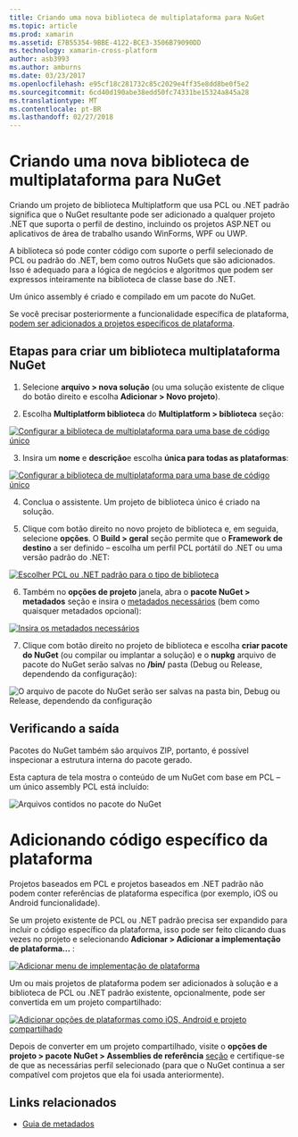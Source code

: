 ```yaml
---
title: Criando uma nova biblioteca de multiplataforma para NuGet
ms.topic: article
ms.prod: xamarin
ms.assetid: E7B55354-9BBE-4122-BCE3-3506B79090DD
ms.technology: xamarin-cross-platform
author: asb3993
ms.author: amburns
ms.date: 03/23/2017
ms.openlocfilehash: e95cf18c281732c85c2029e4ff35e8dd8be0f5e2
ms.sourcegitcommit: 6cd40d190abe38edd50fc74331be15324a845a28
ms.translationtype: MT
ms.contentlocale: pt-BR
ms.lasthandoff: 02/27/2018
---
```

# <a name="creating-a-new-multiplatform-library-for-nuget"></a>Criando uma nova biblioteca de multiplataforma para NuGet

Criando um projeto de biblioteca Multiplatform que usa PCL ou .NET padrão significa que o NuGet resultante pode ser adicionado a qualquer projeto .NET que suporta o perfil de destino, incluindo os projetos ASP.NET ou aplicativos de área de trabalho usando WinForms, WPF ou UWP.

A biblioteca só pode conter código com suporte o perfil selecionado de PCL ou padrão do .NET, bem como outros NuGets que são adicionados.
Isso é adequado para a lógica de negócios e algoritmos que podem ser expressos inteiramente na biblioteca de classe base do .NET.

Um único assembly é criado e compilado em um pacote do NuGet.

Se você precisar posteriormente a funcionalidade específica de plataforma, [podem ser adicionados a projetos específicos de plataforma](#add-platforms).

## <a name="steps-to-create-a-multiplatform-library-nuget"></a>Etapas para criar um biblioteca multiplataforma NuGet

1. Selecione **arquivo > nova solução** (ou uma solução existente de clique do botão direito e escolha **Adicionar > Novo projeto**).

2. Escolha **Multiplatform biblioteca** do **Multiplatform > biblioteca** seção:

  [ ![](single-codebase-images/mulitplatform-library-sml.png "Configurar a biblioteca de multiplataforma para uma base de código único")](single-codebase-images/mulitplatform-library.png)

3. Insira um **nome** e **descrição**e escolha **única para todas as plataformas**:

  [ ![](single-codebase-images/single-configure-sml.png "Configurar a biblioteca de multiplataforma para uma base de código único")](single-codebase-images/single-configure.png)

4. Conclua o assistente. Um projeto de biblioteca único é criado na solução.

5. Clique com botão direito no novo projeto de biblioteca e, em seguida, selecione **opções**. O **Build > geral** seção permite que o **Framework de destino** a ser definido – escolha um perfil PCL portátil do .NET ou uma versão padrão do .NET:

  [ ![](single-codebase-images/single-choose-type-sml.png "Escolher PCL ou .NET padrão para o tipo de biblioteca")](single-codebase-images/single-choose-type.png)

6. Também no **opções de projeto** janela, abra o **pacote NuGet > metadados** seção e insira o [metadados necessários](~/cross-platform/app-fundamentals/nuget-multiplatform-libraries/metadata.md) (bem como quaisquer metadados opcional):

  [ ![](single-codebase-images/single-metadata-sml.png "Insira os metadados necessários")](single-codebase-images/single-metadata.png)

7. Clique com botão direito no projeto de biblioteca e escolha **criar pacote do NuGet** (ou compilar ou implantar a solução) e o **nupkg** arquivo de pacote do NuGet serão salvas no **/bin/** pasta (Debug ou Release, dependendo da configuração):

  ![](single-codebase-images/create-nuget-package.png "O arquivo de pacote do NuGet serão ser salvas na pasta bin, Debug ou Release, dependendo da configuração")


## <a name="verifying-the-output"></a>Verificando a saída

Pacotes do NuGet também são arquivos ZIP, portanto, é possível inspecionar a estrutura interna do pacote gerado.

Esta captura de tela mostra o conteúdo de um NuGet com base em PCL – um único assembly PCL está incluído:

![](single-codebase-images/nuget-output.png "Arquivos contidos no pacote do NuGet")

<a name="add-platforms" />

# <a name="adding-platform-specific-code"></a>Adicionando código específico da plataforma

Projetos baseados em PCL e projetos baseados em .NET padrão não podem conter referências de plataforma específica (por exemplo, iOS ou Android funcionalidade).

Se um projeto existente de PCL ou .NET padrão precisa ser expandido para incluir o código específico da plataforma, isso pode ser feito clicando duas vezes no projeto e selecionando **Adicionar > Adicionar a implementação de plataforma...** :

[ ![](single-codebase-images/add-later-sml.png "Adicionar menu de implementação de plataforma")](single-codebase-images/add-later.png)

Um ou mais projetos de plataforma podem ser adicionados à solução e a biblioteca de PCL ou .NET padrão existente, opcionalmente, pode ser convertida em um projeto compartilhado:

[ ![](single-codebase-images/add-later-platforms-sml.png "Adicionar opções de plataformas como iOS, Android e projeto compartilhado")](single-codebase-images/add-later-platforms-sml.png)

Depois de converter em um projeto compartilhado, visite o **opções de projeto > pacote NuGet > Assemblies de referência**
[seção](~/cross-platform/app-fundamentals/nuget-multiplatform-libraries/platform-specific.md) e certifique-se de que as necessárias perfil selecionado (para que o NuGet continua a ser compatível com projetos que ela foi usada anteriormente).


## <a name="related-links"></a>Links relacionados

- [Guia de metadados](~/cross-platform/app-fundamentals/nuget-multiplatform-libraries/metadata.md)
